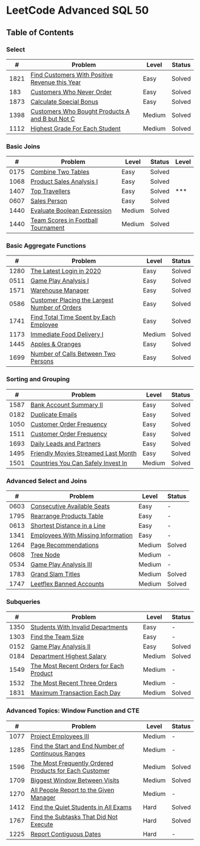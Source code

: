 <h1> LeetCode Advanced SQL 50</h1>

## Table of Contents

### Select

| #    | Problem                                                                                                           | Level  | Status |
| ---- | ----------------------------------------------------------------------------------------------------------------- | -----  | ------ |
| 1821 | [Find Customers With Positive Revenue this Year](/01-01821-find-customers-with-positive-revenue-this-year.sql)    | Easy   | Solved |
| 183  | [Customers Who Never Order](/02-00183-customers-who-never-order.sql)                                              | Easy   | Solved |
| 1873 | [Calculate Special Bonus](/03-01873-calculate-special-bonus.sql)                                                  | Easy   | Solved |
| 1398 | [Customers Who Bought Products A and B but Not C](/04-01398-customers-who-bought-products-A-and-B-but-not-C.sql)  | Medium | Solved |
| 1112 | [Highest Grade For Each Student](/05-01112-highest-grade-for-each-student.sql)                                    | Medium | Solved |


### Basic Joins

| #    | Problem                                                                                                     | Level  | Status | Level |
| ---- | ------------------------------------------------------------------------------------------------------------| ------ | ------ | ----- |
| 0175 | [Combine Two Tables](/06-00175-combine-two-tables.sql)                                                      | Easy   | Solved |
| 1068 | [Product Sales Analysis I](/1068_Product_Sales_Analysis%20I.sql)                                            | Easy   | Solved |
| 1407 | [Top Travellers](/08-01407-top-travellers.sql)                                                              | Easy   | Solved |  ***  |
| 0607 | [Sales Person](/09-00607-sales-person.sql)                                                                  | Easy   | Solved |
| 1440 | [Evaluate Boolean Expression](/10-01440-evaluate-boolean-expression.sql)                                    | Medium | Solved |
| 1440 | [Team Scores in Football Tournament](/11-01212-teams-scores-in-football-tournamant.sql)                     | Medium | Solved |


### Basic Aggregate Functions

| #    | Problem                                                                                                     | Level  | Status |
| ---- | ----------------------------------------------------------------------------------------------------------- | ------ | ------ |
| 1280 | [The Latest Login in 2020](/12-01890-the-latest-login-in-2020.sql)                                          | Easy | Solved |
| 0511 | [Game Play Analysis I](/13-00511-game-play-analysis-i.sql)                                                  | Easy | Solved |
| 1571 | [Warehouse Manager](/14-01571-warehouse-manager.sql)                                                        | Easy | Solved |
| 0586 | [Customer Placing the Largest Number of Orders](/15-00586-customer-placing-the-largest-number-of-orders.sql)| Easy   | Solved |
| 1741 | [Find Total Time Spent by Each Employee](/16-01741-find-total-time-spent-by-each-employee.sql)              | Easy   | Solved |
| 1173 | [Immediate Food Delivery I](/17-01173-immediate-food-delivery-i.sql)                                       | Medium | Solved |
| 1445 | [Apples & Oranges](/18-01445-apples-%26-oranges.sql)                                                        | Easy   | Solved |
| 1699 | [Number of Calls Between Two Persons](/19-01699-number-of-calls-between-two-persons.sql)                    | Easy   | Solved |


### Sorting and Grouping

| #    | Problem                                                                                                     | Level  | Status |
| ---- | ----------------------------------------------------------------------------------------------------------- | ------ | ------ |
| 1587 | [Bank Account Summary II](/20-01587-bank-account-summary-ii.sql)                                            | Easy   | Solved |
| 0182 | [Duplicate Emails](/21-00182-duplicate-emails.sql)                                                          | Easy   | Solved |
| 1050 | [Customer Order Frequency](/22-01050-actors-and-director-who-cooperated-at-least-three-times.sql)           | Easy   | Solved |
| 1511 | [Customer Order Frequency](/23-01511-customer_order-frequency.sql)                                          | Easy   | Solved |
| 1693 | [Daily Leads and Partners](/24-01693-daily_leads-and-partners.sql)                                          | Easy   | Solved |
| 1495 | [Friendly Movies Streamed Last Month](/25-01495-friendly-movies-streamed-last-month.sql)                    | Easy   | Solved |
| 1501 | [Countries You Can Safely Invest In](/26-01501-countries-you-can-safely-invest-in.sql)                      | Medium | Solved |


### Advanced Select and Joins

| #    | Problem                                                                                                     | Level  | Status |
| ---- | ----------------------------------------------------------------------------------------------------------- | ------ | ------ |
| 0603 | [Consecutive Available Seats](/27-00603-consecutive-available-seats.sql)                                    | Easy   | -      |
| 1795 | [Rearrange Products Table](/28-01795-rearrange-products-table.sql)                                          | Easy   | -      |
| 0613 | [Shortest Distance in a Line](/29-00613-shortest-distance-in-a-line.sql)                                    | Easy   | -      |
| 1341 | [Employees With Missing Information](/30-01965-employees-with-missing-information.sql)                      | Easy   | -      |
| 1264 | [Page Recommendations](/31-01264-page-recommendations.sql)                                                  | Medium | Solved |
| 0608 | [Tree Node](/32-00608-tree-node.sql)                                                                        | Medium | -      |
| 0534 | [Game Play Analysis III](/33-00534-game-play-analysis-iii.sql)                                              | Medium | -      |
| 1783 | [Grand Slam Titles](/34-01783-grand-slam-titles.sql)                                                        | Medium | Solved |
| 1747 | [Leetflex Banned Accounts](/35-01747-leetflex-banned-accounts.sql)                                          | Medium | Solved |


### Subqueries

| #    | Problem                                                                                                          | Level  | Status |
| ---- | ---------------------------------------------------------------------------------------------------------------- | ------ | ------ |
| 1350 | [Students With Invalid Departments](/36-01350-students-with-invalid-departments.sql)                             | Easy   | -      |
| 1303 | [Find the Team Size](/37-01303-find-the-team-size.sql)                                                           | Easy   | -      |
| 0152 | [Game Play Analysis II](/38-00512-game-play-analysis-ii.sql)                                                     | Easy   | Solved |
| 0184 | [Department Highest Salary](/39-00184-department-highest-salary.sql)                                             | Medium | Solved |
| 1549 | [The Most Recent Orders for Each Product](/40-01549-the-most-recent-orders-for-each-product.sql)                 | Medium | -      |
| 1532 | [The Most Recent Three Orders](/41-01532-the-most-recent-three-orders.sql)                                       | Medium | -      |
| 1831 | [Maximum Transaction Each Day](/42-01831-maximum-transaction-each-day.sql)                                       | Medium | Solved |

### Advanced Topics: Window Function and CTE

| #    | Problem                                                                                                                        | Level  | Status |
| ---- | ------------------------------------------------------------------------------------------------------------------------------ | ------ | ------ |
| 1077 | [Project Employees III](/43-01077-project-employees-iii.sql)                                                                   | Medium | -      |
| 1285 | [Find the Start and End Number of Continuous Ranges](/44-01285-find-the-start-and-end-number-of-continuous-ranges.sql)         | Medium | -      |
| 1596 | [The Most Frequently Ordered Products for Each Customer](/45-01596-the-most-frequently-ordered-products-for-each-customer.sql) | Medium | Solved |
| 1709 | [Biggest Window Between Visits](/46-01709-biggest-window-between-visits.sql)                                                   | Medium | Solved |
| 1270 | [All People Report to the Given Manager](/47-01270-all-people-report-to-the-given-manager.sql)                                 | Medium | -      |
| 1412 | [Find the Quiet Students in All Exams](/48-01412-find-the-quiet-students-in-all-exams.sql)                                     | Hard   | Solved |
| 1767 | [Find the Subtasks That Did Not Execute](/49-01767-find-the-subtasks-that-did-not-execute.sqll)                                | Hard   | Solved |
| 1225 | [Report Contiguous Dates](/50-01225-report-contiguous-dates.sql)                                                               | Hard   | -      |
